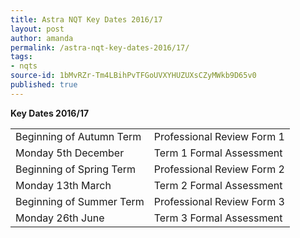 ```yaml
---
title: Astra NQT Key Dates 2016/17
layout: post
author: amanda
permalink: /astra-nqt-key-dates-2016/17/
tags:
- nqts
source-id: 1bMvRZr-Tm4LBihPvTFGoUVXYHUZUXsCZyMWkb9D65v0
published: true
---
```

**Key Dates 2016/17**

<table>
  <tr>
    <td>Beginning of Autumn Term </td>
    <td>Professional Review Form 1</td>
  </tr>
  <tr>
    <td>Monday 5th December</td>
    <td>Term 1 Formal Assessment</td>
  </tr>
  <tr>
    <td>Beginning of Spring Term</td>
    <td>Professional Review Form 2</td>
  </tr>
  <tr>
    <td>Monday 13th March</td>
    <td>Term 2 Formal Assessment</td>
  </tr>
  <tr>
    <td>Beginning of Summer Term</td>
    <td>Professional Review Form 3</td>
  </tr>
  <tr>
    <td>Monday 26th June</td>
    <td>Term 3 Formal Assessment</td>
  </tr>
</table>


